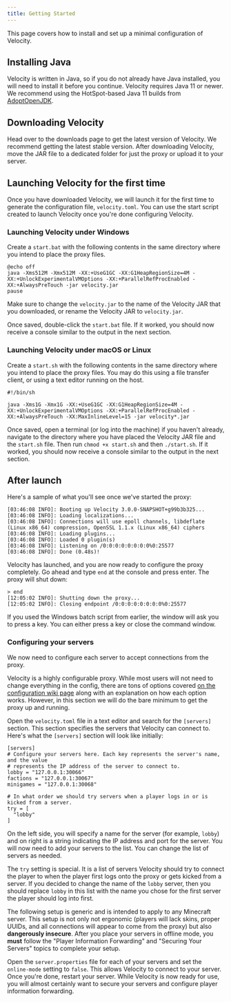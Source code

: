 ```yaml
---
title: Getting Started
---
```


This page covers how to install and set up a minimal configuration of Velocity.

## Installing Java

Velocity is written in Java, so if you do not already have Java installed, you will need to install it before you continue. Velocity requires Java 11 or newer. We recommend using the HotSpot-based Java 11 builds from [AdoptOpenJDK](https://adoptopenjdk.net/).

## Downloading Velocity

Head over to the <Link to="/downloads">downloads</Link> page to get the latest version of Velocity. We recommend getting the latest stable version. After downloading Velocity, move the JAR file to a dedicated folder for just the proxy or upload it to your server.

## Launching Velocity for the first time

Once you have downloaded Velocity, we will launch it for the first time to generate the configuration file, `velocity.toml`. You can use the start script created to launch Velocity once you're done configuring Velocity.

### Launching Velocity under Windows

Create a `start.bat` with the following contents in the same directory where you intend to place the proxy files.

```batch
@echo off
java -Xms512M -Xmx512M -XX:+UseG1GC -XX:G1HeapRegionSize=4M -XX:+UnlockExperimentalVMOptions -XX:+ParallelRefProcEnabled -XX:+AlwaysPreTouch -jar velocity.jar
pause
```

<Caution>
    Make sure to change the <code>velocity.jar</code> to the name of the Velocity JAR that you downloaded, or rename the Velocity JAR to <code>velocity.jar</code>.
</Caution>

Once saved, double-click the `start.bat` file. If it worked, you should now receive a console similar to the output in the next section.

### Launching Velocity under macOS or Linux

Create a `start.sh` with the following contents in the same directory where you intend to place the proxy files. You may do this using a file transfer client, or using a text editor running on the host.

```shell
#!/bin/sh

java -Xms1G -Xmx1G -XX:+UseG1GC -XX:G1HeapRegionSize=4M -XX:+UnlockExperimentalVMOptions -XX:+ParallelRefProcEnabled -XX:+AlwaysPreTouch -XX:MaxInlineLevel=15 -jar velocity*.jar
```

Once saved, open a terminal (or log into the machine) if you haven't already, navigate to the directory where you have placed the Velocity JAR file and the `start.sh` file. Then run `chmod +x start.sh` and then `./start.sh`. If it worked, you should now receive a console similar to the output in the next section.

## After launch

Here's a sample of what you'll see once we've started the proxy:

```plain
[03:46:08 INFO]: Booting up Velocity 3.0.0-SNAPSHOT+g99b3b325...
[03:46:08 INFO]: Loading localizations...
[03:46:08 INFO]: Connections will use epoll channels, libdeflate (Linux x86_64) compression, OpenSSL 1.1.x (Linux x86_64) ciphers
[03:46:08 INFO]: Loading plugins...
[03:46:08 INFO]: Loaded 0 plugin(s)
[03:46:08 INFO]: Listening on /0:0:0:0:0:0:0:0%0:25577
[03:46:08 INFO]: Done (0.48s)!
```

Velocity has launched, and you are now ready to configure the proxy completely. Go ahead and type `end` at the console and press enter. The proxy will shut down:

```plain
> end
[12:05:02 INFO]: Shutting down the proxy...
[12:05:02 INFO]: Closing endpoint /0:0:0:0:0:0:0:0%0:25577
```

If you used the Windows batch script from earlier, the window will ask you to press a key. You can either press a key or close the command window.

### Configuring your servers

We now need to configure each server to accept connections from the proxy.

Velocity is a highly configurable proxy. While most users will not need to change everything in the config, there are tons of options covered [on the configuration wiki page](/wiki/users/configuration/) along with an explanation on how each option works. However, in this section we will do the bare minimum to get the proxy up and running.

Open the `velocity.toml` file in a text editor and search for the `[servers]` section. This section specifies the servers that Velocity can connect to. Here's what the `[servers]` section will look like initially:

```plain
[servers]
# Configure your servers here. Each key represents the server's name, and the value
# represents the IP address of the server to connect to.
lobby = "127.0.0.1:30066"
factions = "127.0.0.1:30067"
minigames = "127.0.0.1:30068"

# In what order we should try servers when a player logs in or is kicked from a server.
try = [
  "lobby"
]
``` 

On the left side, you will specify a name for the server (for example, `lobby`) and on right is a string indicating the IP address and port for the server. You will now need to add your servers to the list. You can change the list of servers as needed.

The `try` setting is special. It is a list of servers Velocity should try to connect the player to when the player first logs onto the proxy or gets kicked from a server. If you decided to change the name of the `lobby` server, then you should replace `lobby` in this list with the name you chose for the first server the player should log into first.

<Caution>
    The following setup is generic and is intended to apply to any Minecraft server. This setup is not only not ergonomic (players will lack skins, proper UUIDs, and all connections will appear to come from the proxy) but also <strong>dangerously insecure</strong>. After you place your servers in offline mode, you <strong>must</strong> follow the "Player Information Forwarding" and "Securing Your Servers" topics to complete your setup.
</Caution>

Open the `server.properties` file for each of your servers and set the `online-mode` setting to `false`. This allows Velocity to connect to your server. Once you're done, restart your server. While Velocity is now ready for use, you will almost certainly want to <Link to="/wiki/deployment/security/">secure your servers</Link> and <Link to="/wiki/users/forwarding/">configure player information forwarding</Link>.